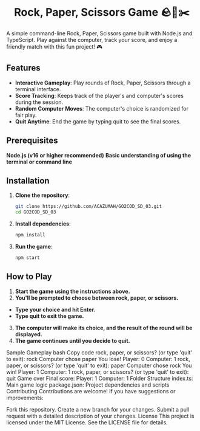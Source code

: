 <h1 align="center">Rock, Paper, Scissors Game 🪨📄✂️</h1>

A simple command-line Rock, Paper, Scissors game built with Node.js and TypeScript. Play against the computer, track your score, and enjoy a friendly match with this fun project! 🎮

## Features
- **Interactive Gameplay**: Play rounds of Rock, Paper, Scissors through a terminal interface.
- **Score Tracking**: Keeps track of the player's and computer's scores during the session.
- **Random Computer Moves**: The computer's choice is randomized for fair play.
- **Quit Anytime**: End the game by typing quit to see the final scores.

## Prerequisites
 **Node.js (v16 or higher recommended)**
 **Basic understanding of using the terminal or command line**

## Installation

1. **Clone the repository**:
   ```bash
   git clone https://github.com/ACAZUMAH/GO2COD_SD_03.git
   cd GO2COD_SD_03
   ```

2. **Install dependencies**:
   ```bash
   npm install
   ```
3. **Run the game**:
   ```bash
   npm start
   ```
## How to Play
1. **Start the game using the instructions above.**
2. **You'll be prompted to choose between rock, paper, or scissors.**
-  **Type your choice and hit Enter.**
-  **Type quit to exit the game.**
3. **The computer will make its choice, and the result of the round will be displayed.**
4. **The game continues until you decide to quit.**


Sample Gameplay
bash
Copy code
rock, paper, or scissors? (or type 'quit' to exit): rock
Computer chose paper
You lose!
Player: 0 Computer: 1
rock, paper, or scissors? (or type 'quit' to exit): paper
Computer chose rock
You win!
Player: 1 Computer: 1
rock, paper, or scissors? (or type 'quit' to exit): quit
Game over
Final score: Player: 1 Computer: 1
Folder Structure
index.ts: Main game logic
package.json: Project dependencies and scripts
Contributing
Contributions are welcome! If you have suggestions or improvements:

Fork this repository.
Create a new branch for your changes.
Submit a pull request with a detailed description of your changes.
License
This project is licensed under the MIT License. See the LICENSE file for details.